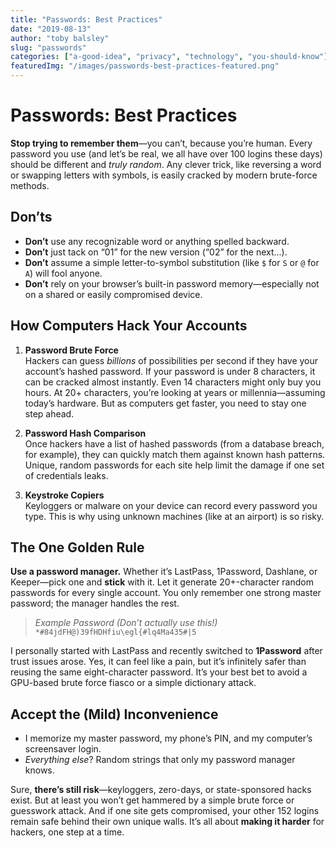 ```yaml
---
title: "Passwords: Best Practices"
date: "2019-08-13"
author: "toby balsley" 
slug: "passwords"
categories: ["a-good-idea", "privacy", "technology", "you-should-know"]
featuredImg: "/images/passwords-best-practices-featured.png"
---
```


# Passwords: Best Practices

**Stop trying to remember them**—you can’t, because you’re human. Every password you use (and let’s be real, we all have over 100 logins these days) should be different and *truly random*. Any clever trick, like reversing a word or swapping letters with symbols, is easily cracked by modern brute-force methods.

## Don’ts

- **Don’t** use any recognizable word or anything spelled backward.  
- **Don’t** just tack on “01” for the new version (“02” for the next...).  
- **Don’t** assume a simple letter-to-symbol substitution (like `$` for `S` or `@` for `A`) will fool anyone.  
- **Don’t** rely on your browser’s built-in password memory—especially not on a shared or easily compromised device.  

## How Computers Hack Your Accounts

1. **Password Brute Force**  
   Hackers can guess *billions* of possibilities per second if they have your account’s hashed password. If your password is under 8 characters, it can be cracked almost instantly. Even 14 characters might only buy you hours. At 20+ characters, you’re looking at years or millennia—assuming today’s hardware. But as computers get faster, you need to stay one step ahead.

2. **Password Hash Comparison**  
   Once hackers have a list of hashed passwords (from a database breach, for example), they can quickly match them against known hash patterns. Unique, random passwords for each site help limit the damage if one set of credentials leaks.

3. **Keystroke Copiers**  
   Keyloggers or malware on your device can record every password you type. This is why using unknown machines (like at an airport) is so risky.

## The One Golden Rule

**Use a password manager.** Whether it’s LastPass, 1Password, Dashlane, or Keeper—pick one and **stick** with it. Let it generate 20+-character random passwords for every single account. You only remember one strong master password; the manager handles the rest.

> *Example Password (Don’t actually use this!)*  
> `*#84jdFH@)39fHDHfiu\egl{#lq4Ma435#|5`

I personally started with LastPass and recently switched to **1Password** after trust issues arose. Yes, it can feel like a pain, but it’s infinitely safer than reusing the same eight-character password. It’s your best bet to avoid a GPU-based brute force fiasco or a simple dictionary attack.

## Accept the (Mild) Inconvenience

- I memorize my master password, my phone’s PIN, and my computer’s screensaver login.  
- *Everything else*? Random strings that only my password manager knows.  

Sure, **there’s still risk**—keyloggers, zero-days, or state-sponsored hacks exist. But at least you won’t get hammered by a simple brute force or guesswork attack. And if one site gets compromised, your other 152 logins remain safe behind their own unique walls. It’s all about **making it harder** for hackers, one step at a time.